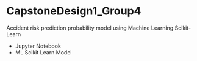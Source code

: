# CapstoneDesign1_Group4
Accident risk prediction probability model 
using Machine Learning Scikit-Learn

- Jupyter Notebook
- ML Scikit Learn Model
